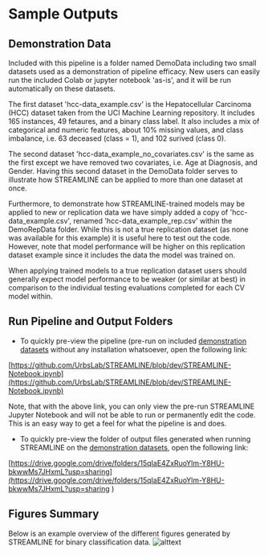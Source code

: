 # Sample Outputs

## Demonstration Data

Included with this pipeline is a folder named DemoData including two small datasets used as a
demonstration of pipeline efficacy. New users can easily run the included Colab or jupyter notebook
'as-is', and it will be run automatically on these datasets.

The first dataset 'hcc-data_example.csv' is the Hepatocellular Carcinoma (HCC) dataset taken from the UCI
Machine Learning repository. It includes 165 instances, 49 fetaures, and a binary class label.
It also includes a mix of categorical and numeric features, about 10% missing values, and class imbalance,
i.e. 63 deceased (class = 1), and 102 surived (class 0).

The second dataset 'hcc-data_example_no_covariates.csv' is the same as the first except we have
removed two covariates, i.e. Age at Diagnosis, and Gender. Having this second dataset in the DemoData folder serves to
illustrate how STREAMLINE can be applied to more than one dataset at once.

Furthermore, to demonstrate how STREAMLINE-trained models may be applied to
new or replication data we have simply added a copy of 'hcc-data_example.csv', renamed 'hcc-data_example_rep.csv' within the DemoRepData folder.
While this is not a true replication dataset (as none was available for this example) it is useful here to test out the code. However, note that model performance will be higher on this replication dataset example since it includes the data the model was trained on.

When applying trained models to a true replication dataset users should generally expect model performance to be weaker (or similar at best) in comparison to the individual testing evaluations completed for each CV model within.


## Run Pipeline and Output Folders
* To quickly pre-view the pipeline (pre-run on included [demonstration datasets](#demonstration-data) without any installation whatsoever, open the following link:

[https://github.com/UrbsLab/STREAMLINE/blob/dev/STREAMLINE-Notebook.ipynb](https://github.com/UrbsLab/STREAMLINE/blob/dev/STREAMLINE-Notebook.ipynb)

Note, that with the above link, you can only view the pre-run STREAMLINE Jupyter Notebook and will not be able to run or permanently edit the code. This is an easy way to get a feel for what the pipeline is and does.

* To quickly pre-view the folder of output files generated when running STREAMLINE on the [demonstration datasets](#demonstration-data), open the following link:

[https://drive.google.com/drive/folders/15qIaE4ZxRuoYlm-Y8HU-bkwwMs7JHxmL?usp=sharing](https://drive.google.com/drive/folders/15qIaE4ZxRuoYlm-Y8HU-bkwwMs7JHxmL?usp=sharing
)

## Figures Summary
Below is an example overview of the different figures generated by STREAMLINE for binary classification data.
![alttext](pictures/STREAMLINE_Figures.png)
